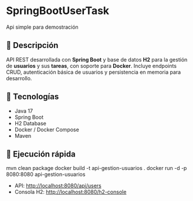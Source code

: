 # SpringBootUserTask
Api simple para demostración 

## 📘 Descripción

API REST desarrollada con **Spring Boot** y base de datos **H2** para la gestión de **usuarios** y sus **tareas**, con soporte para **Docker**.
Incluye endpoints CRUD, autenticación básica de usuarios y persistencia en memoria para desarrollo.

## 🧱 Tecnologías

* Java 17
* Spring Boot
* H2 Database
* Docker / Docker Compose
* Maven

## 🚀 Ejecución rápida

mvn clean package
docker build -t api-gestion-usuarios .
docker run -d -p 8080:8080 api-gestion-usuarios

* API: [http://localhost:8080/api/users](http://localhost:8080/api/users)
* Consola H2: [http://localhost:8080/h2-console](http://localhost:8080/h2-console)

